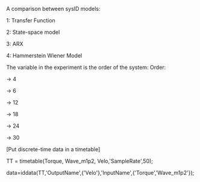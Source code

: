 A comparison between sysID models:

1: Transfer Function

2: State-space model

3: ARX

4: Hammerstein Wiener Model


The variable in the experiment is the order of the system:
Order: 

-> 4

-> 6

-> 12

-> 18

-> 24

-> 30

[Put discrete-time data in a timetable]

TT = timetable(Torque, Wave_m1p2, Velo,'SampleRate',50);

data=iddata(TT,'OutputName',{'Velo'},'InputName',{'Torque','Wave_m1p2'});
